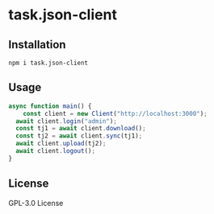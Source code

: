 # task.json-client

## Installation

```
npm i task.json-client
```

## Usage

```js
async function main() {
	const client = new Client("http://localhost:3000");
  await client.login("admin");
  const tj1 = await client.download();
  const tj2 = await client.sync(tj1);
  await client.upload(tj2);
  await client.logout();
}
```

## License

GPL-3.0 License
